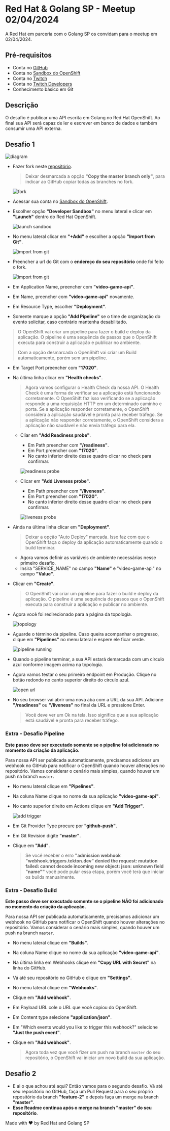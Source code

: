 # Red Hat & Golang SP - Meetup 02/04/2024

A Red Hat em parceria com o Golang SP os convidam para o meetup em 02/04/2024.

## Pré-requisitos

- Conta no [GitHub](https://github.com)
- Conta no [Sandbox do OpenShift](https://console.redhat.com/openshift/sandbox)
- Conta no [Twitch](https://www.twitch.tv)
- Conta no [Twitch Developers](https://dev.twitch.tv)
- Conhecimento básico em Git

## Descrição

O desafio é publicar uma API escrita em Golang no Red Hat OpenShift. Ao final sua API será capaz de ler e escrever em banco de dados e também consumir uma API externa.

## Desafio 1

![diagram](/assets/diagrams/diagram_1.jpeg)

- Fazer fork neste [repositório](https://github.com/gandarez/redhat-meetup-2024-04-02).

  > Deixar desmarcada a opção **"Copy the master branch only"**, para indicar ao GitHub copiar todas as branches no fork.

  ![fork](/assets/screenshots/Screenshot_fork.png)

- Acessar sua conta no [Sandbox do OpenShift](https://console.redhat.com/openshift/sandbox).
- Escolher opção **"Developer Sandbox"** no menu lateral e clicar em **"Launch"** dentro do Red Hat OpenShift.

    ![launch sandbox](/assets/screenshots/Screenshot_launch_sandbox.png)

- No menu lateral clicar em **"+Add"** e escolher a opção **"Import from Git"**.

    ![import from git](/assets/screenshots/Screenshot_import_from_git.png)

- Preencher a url do Git com o **endereço do seu repositório** onde foi feito o fork.

    ![import from git](/assets/screenshots/Screenshot_import_from_git_2.png)

- Em Application Name, preencher com **"video-game-api"**.
- Em Name, preencher com **"video-game-api"** novamente.
- Em Resource Type, escolher **"Deployment"**.
- Somente marque a opção **"Add Pipeline"** se o time de organização do evento solicitar, caso contrário mantenha desabilitado.

> O OpenShift vai criar um pipeline para fazer o build e deploy da aplicação. O pipeline é uma sequência de passos que o OpenShift executa para construir a aplicação e publicar no ambiente.
>
> Com a opção desmarcada o OpenShift vai criar um Build automaticamente, porém sem um pipeline.

- Em Target Port preencher com **"17020"**.
- Na última linha clicar em **"Health checks"**.

  > Agora vamos configurar o Health Check da nossa API. O Health Check é uma forma de verificar se a aplicação está funcionando corretamente. O OpenShift faz isso verificando se a aplicação responde a uma requisição HTTP em um determinado caminho e porta. Se a aplicação responder corretamente, o OpenShift considera a aplicação saudável e pronta para receber tráfego. Se a aplicação não responder corretamente, o OpenShift considera a aplicação não saudável e não envia tráfego para ela.

  - Cliar em **"Add Readiness probe"**.
    - Em Path preencher com **"/readiness"**.
    - Em Port preencher com **"17020"**.
    - No canto inferior direito desse quadro clicar no check para confirmar.

    ![readiness probe](/assets/screenshots/Screenshot_readiness_probe.png)

  - Clicar em **"Add Liveness probe"**.
    - Em Path preencher com **"/liveness"**.
    - Em Port preencher com **"17020"**.
    - No canto inferior direito desse quadro clicar no check para confirmar.

    ![liveness probe](/assets/screenshots/Screenshot_liveness_probe.png)

- Ainda na última linha clicar em **"Deployment"**.

  > Deixar a opção "Auto Deploy" marcada. Isso faz com que o OpenShift faça o deploy da aplicação automaticamente quando o build terminar.

  - Agora vamos definir as variáveis de ambiente necessárias nesse primeiro desafio.
  - Insira "SERVICE_NAME" no campo **"Name"** e "video-game-api" no campo **"Value"**.

- Clicar em **"Create"**.

    > O OpenShift vai criar um pipeline para fazer o build e deploy da aplicação. O pipeline é uma sequência de passos que o OpenShift executa para construir a aplicação e publicar no ambiente.

- Agora você foi redirecionado para a página da topologia.

  ![topology](/assets/screenshots/Screenshot_topology.png)

- Aguarde o término da pipeline. Caso queira acompanhar o progresso, clique em **"Pipelines"** no menu lateral e espere ele ficar verde.

    ![pipeline running](/assets/screenshots/Screenshot_pipeline_running.png)

- Quando o pipeline terminar, a sua API estará demarcada com um circulo azul conforme imagem acima na topologia.
- Agora vamos testar o seu primeiro endpoint em Produção. Clique no botão redondo no canto superior direito do circulo azul.

  ![open url](/assets/screenshots/Screenshot_open_url.png)

- No seu browser vai abrir uma nova aba com a URL da sua API. Adicione **"/readiness"** ou **"/liveness"** no final da URL e pressione Enter.

  > Você deve ver um Ok na tela. Isso significa que a sua aplicação está saudável e pronta para receber tráfego.

### Extra - Desafio Pipeline

**Este passo deve ser executado somente se o pipeline foi adicionado no momento da criação da aplicação.**

Para nossa API ser publicada automaticamente, precisamos adicionar um webhook no GitHub para notificar o OpenShift quando houver alterações no repositório. Vamos considerar o cenário mais simples, quando houver um push na branch `master`.

- No menu lateral clique em **"Pipelines"**.
- Na coluna Name clique no nome da sua aplicação **"video-game-api"**.
- No canto superior direito em Actions clique em **"Add Trigger"**.

  ![add trigger](/assets/screenshots/Screenshot_add_trigger.png)

- Em Git Provider Type procure por **"github-push"**.
- Em Git Revision digite **"master"**.
- Clique em **"Add"**.

  > Se você receber o erro **"admission webhook "webhook.triggers.tekton.dev" denied the request: mutation failed: cannot decode incoming new object: json: unknown field "name""** você pode pular essa etapa, porém você terá que iniciar os builds manualmente.

### Extra - Desafio Build

**Este passo deve ser executado somente se o pipeline NÃO foi adicionado no momento da criação da aplicação.**

Para nossa API ser publicada automaticamente, precisamos adicionar um webhook no GitHub para notificar o OpenShift quando houver alterações no repositório. Vamos considerar o cenário mais simples, quando houver um push na branch `master`.

- No menu lateral clique em **"Builds"**.
- Na coluna Name clique no nome da sua aplicação **"video-game-api"**.
- Na última linha em Webhooks clique em **"Copy URL with Secret"** na linha do GitHub.
- Vá até seu repositório no GitHub e clique em **"Settings"**.
- No menu lateral clique em **"Webhooks"**.
- Clique em **"Add webhook"**.
- Em Payload URL cole o URL que você copiou do OpenShift.
- Em Content type selecione **"application/json"**.
- Em "Which events would you like to trigger this webhook?" selecione **"Just the push event"**.
- Clique em **"Add webhook"**.

  > Agora toda vez que você fizer um push na branch `master` do seu repositório, o OpenShift vai iniciar um novo build da sua aplicação.

## Desafio 2

- E ai o que achou até aqui? Então vamos para o segundo desafio. Vá até seu repositório no GitHub, faça um Pull Request para o seu próprio repositório da branch **"feature-2"** e depois faça um merge na branch **"master"**.
- **Esse Readme continua após o merge na branch "master" do seu repositório**.

Made with :heart: by Red Hat and Golang SP
